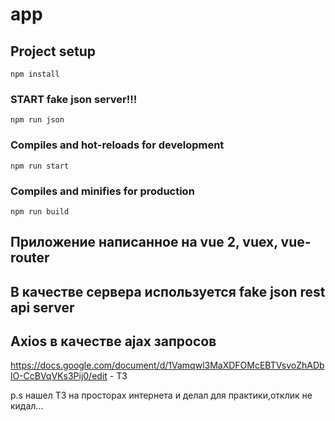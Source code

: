 # app

## Project setup

```
npm install
```

### START fake json server!!!

```
npm run json
```

### Compiles and hot-reloads for development

```
npm run start
```

### Compiles and minifies for production

```
npm run build
```

## Приложение написанное на vue 2, vuex, vue-router
## В качестве сервера используется fake json rest api server 
## Axios в качестве ajax запросов

https://docs.google.com/document/d/1Vamqwl3MaXDFOMcEBTVsvoZhADblO-CcBVqVKs3Pij0/edit - ТЗ

p.s нашел ТЗ на просторах интернета и делал для практики,отклик не кидал...
